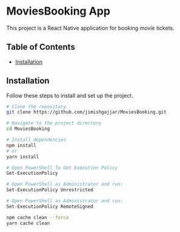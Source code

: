 # MoviesBooking App

This project is a React Native application for booking movie tickets.

## Table of Contents

- [Installation](#installation)

## Installation

Follow these steps to install and set up the project.

```sh
# Clone the repository
git clone https://github.com/jimishgajjar/MoviesBooking.git

# Navigate to the project directory
cd MoviesBooking

# Install dependencies
npm install
# or
yarn install

# Open PowerShell To Get Execution Policy
Get-ExecutionPolicy

# Open PowerShell as Administrator and run:
Set-ExecutionPolicy Unrestricted

# Open PowerShell as Administrator and run:
Set-ExecutionPolicy RemoteSigned

npm cache clean --force
yarn cache clean

```
